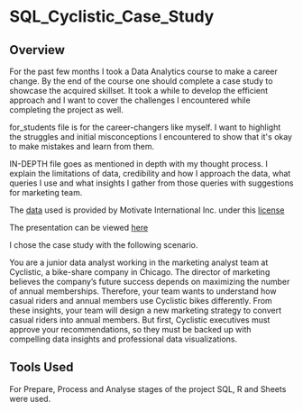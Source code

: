 # SQL_Cyclistic_Case_Study
## Overview
For the past few months I took a Data Analytics course to make a career change. By the end of the course one should complete a case study to showcase the acquired skillset.
It took a while to develop the efficient approach and I want to cover the challenges I encountered while completing the project as well.

for_students file is for the career-changers like myself. I want to highlight the struggles and initial misconceptions I encountered to show that it's okay to make mistakes and learn from them.

IN-DEPTH file goes as mentioned in depth with my thought process. I explain the limitations of data, credibility and how I approach the data, what queries I use and what insights I gather from those queries with suggestions for marketing team.

The [data](https://divvy-tripdata.s3.amazonaws.com/index.html) used is provided by Motivate International Inc. under this [license](https://ride.divvybikes.com/data-license-agreement)

The presentation can be viewed [here](https://docs.google.com/presentation/d/1Zrg5CppgewVUdqGzy9p7n6DF8MKyT2FVW0Mr6u6iEtU/edit?usp=sharing)

I chose the case study with the following scenario. 

You are a junior data analyst working in the marketing analyst team at Cyclistic, a bike-share company in Chicago. The director
of marketing believes the company’s future success depends on maximizing the number of annual memberships. Therefore,
your team wants to understand how casual riders and annual members use Cyclistic bikes differently. From these insights,
your team will design a new marketing strategy to convert casual riders into annual members. But first, Cyclistic executives
must approve your recommendations, so they must be backed up with compelling data insights and professional data
visualizations.
## Tools Used
For Prepare, Process and Analyse stages of the project SQL, R and Sheets were used. 

